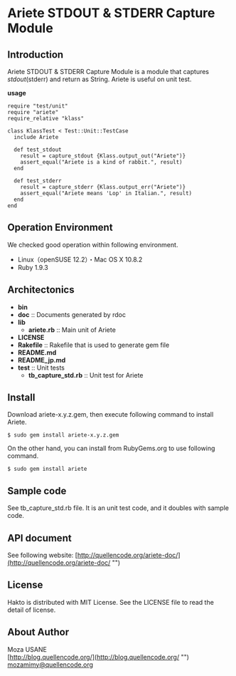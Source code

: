Ariete STDOUT & STDERR Capture Module
=======================================

## Introduction

Ariete STDOUT & STDERR Capture Module is a module that captures $stdout($stderr) and return as String. Ariete is useful on unit test.

**usage**

    require "test/unit"
    require "ariete"
    require_relative "klass"

    class KlassTest < Test::Unit::TestCase
      include Ariete

      def test_stdout
        result = capture_stdout {Klass.output_out("Ariete")}
        assert_equal("Ariete is a kind of rabbit.", result)
      end

      def test_stderr
        result = capture_stderr {Klass.output_err("Ariete")}
        assert_equal("Ariete means 'Lop' in Italian.", result)
      end
    end            

## Operation Environment

We checked good operation within following environment.

- Linux（openSUSE 12.2）・Mac OS X 10.8.2
- Ruby 1.9.3

## Architectonics

- **bin**
- **doc** :: Documents generated by rdoc
- **lib**
  - **ariete.rb** :: Main unit of Ariete
- **LICENSE**
- **Rakefile** :: Rakefile that is used to generate gem file
- **README.md**
- **README_jp.md**
- **test** :: Unit tests
  - **tb_capture_std.rb** :: Unit test for Ariete
  
## Install

Download ariete-x.y.z.gem, then execute following command to install Ariete.

`$ sudo gem install ariete-x.y.z.gem`

On the other hand, you can install from RubyGems.org to use following command.

`$ sudo gem install ariete`

## Sample code

See tb_capture_std.rb file. It is an unit test code, and it doubles with sample code.

## API document

See following website: [http://quellencode.org/ariete-doc/](http://quellencode.org/ariete-doc/ "")

## License

Hakto is distributed with MIT License. See the LICENSE file to read the detail of license.

## About Author

Moza USANE  
[http://blog.quellencode.org/](http://blog.quellencode.org/ "")  
mozamimy@quellencode.org